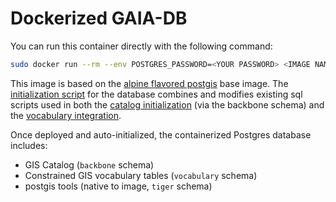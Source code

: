 # Dockerized GAIA-DB

You can run this container directly with the following command:

```bash
sudo docker run --rm --env POSTGRES_PASSWORD=<YOUR PASSWORD> <IMAGE NAME>:latest
```

This image is based on the [alpine flavored postgis](https://hub.docker.com/layers/postgis/postgis/16-3.4-alpine/images/sha256-5c31b8b83d9ea726ed109d2db7c16a3febe994e4c2d9ef888d3fc77fff7fd2c2?context=explore) base image. The [initialization script](https://github.com/TuftsCTSI/GIS/blob/containerize/docker/gaia-db/init.sql) for the database combines and modifies existing sql scripts used in both the [catalog initialization](https://github.com/TuftsCTSI/GIS/blob/containerize/inst/initialize.sql) (via the backbone schema) and the [vocabulary integration](https://github.com/TuftsCTSI/GIS/blob/containerize/vocabularies/easyload.sql).

Once deployed and auto-initialized, the containerized Postgres database includes:
- GIS Catalog (`backbone` schema)
- Constrained GIS vocabulary tables (`vocabulary` schema)
- postgis tools (native to image, `tiger` schema)